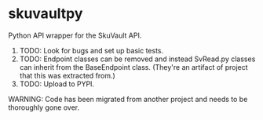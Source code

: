 # skuvaultpy

Python API wrapper for the SkuVault API.

1. TODO: Look for bugs and set up basic tests.
1. TODO: Endpoint classes can be removed and instead SvRead.py classes can inherit from the BaseEndpoint class. (They're an artifact of project that this was extracted from.)
1. TODO: Upload to PYPI.

WARNING: Code has been migrated from another project and needs to be thoroughly gone over.
